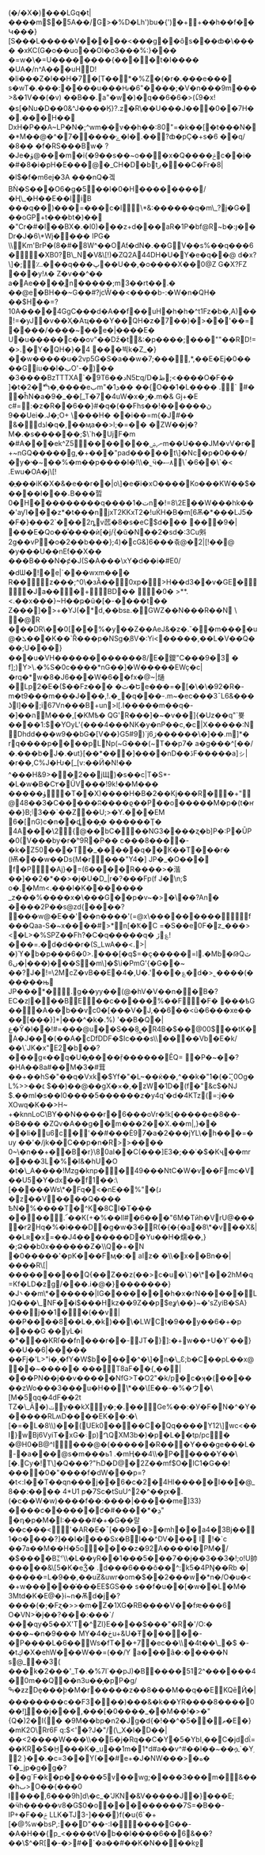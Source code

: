 (�/�X�)���LGq�t|����m$�5A��/G>�%D�Lh')bu�{')�++��h��f��Կ���}\[S���L�����V�����<���g��ȏs���ȸ�\\���� �xKC(G�o��uo��Ol�o3���%:}��� �=w�\\�=U��������{����t�I���� �UA�/n^A���uHD!�li���Z�l��H�7ׅ�\[T��\*�%Z�(�r�.���e���ѕ�wT�.���:����u���Ԋ�6"����;�V�n���9m���>&�1V��(�v) ��B��.a"�w�)�q��6�6�>(᪒9�x! �s\[�Nu�D��0&^J����Ӄ}?.z�R\\��U���J���0��7H��.���H�� DxH�P��A~LP�N�;^wm��v��h��:80"=�k��\[�t���N��\*M��@�^�ݺ�����7�l�.��?ȸ�pÇ�+s�6 ��q/�8�� �f�RS���Bw� ?�Je�ۈ@���m�i{�9��s��~o���x�Q����ݲc��i��#�8�i�pH�E���@�\_CH�D�btڔ���C�Fr�8|�l$�f�m6ej�3A ���nQ�겤BǸ�S���O6�g�5��l�0�H��������/�Ң\_�H��E��liB ���q��)���=���c�l�ِ\*&:������q�m\_?j�G���oGP+t���bt�)�� �"Cr�#�l��BX�.�l0)���z+d���aR�1P�bf@R~b�:յ��Dr�J�6\*Wj�ܲ��� IPG� \\Km'BrP�(8�#�8W^��OAƭ�dN�.��GV��s%��q���6��XB0?B\_N�V&\[!)�ZQ2A44DH�U�Y�e�q��@ d�x?\]�;؊���q���ڀ��U��,�o����X��0@Z G�X?FZ ���y!٨� Z�v��^�� a�Ae����ֲn�����;m3��rt��.� ��@e�BH��~G��#?jcŴ��<����b-:�W�n�QH� ��$H��=?10A����4GgC���d�A��f��uH�h�h�^t1Fz�b�,A)��!=�yJ�v��Ҳ�Aҵ���Y��QH�z�7��)�>��'��=����/����~��e�|����E� U�u�����❾c��ov"��ǅ�t&:�p����;���""��RD!=�>.�Y�QH�}�4 ���븩k�Z\_�}��w�����u�2vp5G�S�a��w�7;���,\*,��E�Ej�0����Giu��l�بO'-�)�� �3����BzTTTXA\`�9T6��دN5Էq/D�ظ;<����O�F�� \]�t�ר͋\*�2�,����eبm"�޻}�� ��ܕ1O��1�L���� .\` #� �ۨĥN�a�9�\_��\[\_T�7�4uW�x�ۯ�.m�& Gj+�E c#=:�z�R��6��}#�q�(��Fhs��!�����ڽ� ��9Uei�.J�;O+ \\���H� ��i��=m{�J#�� &�dܪl�q�,��ӎa��\>l;�=�� �ZW��j�?M�.�s������;$\`h�UjF�m �#A���ek^Z5�������ނ,ۺm��U���JM�vV�r�+~nGQ�����g,�+���"pad�����t\]�Nc�p�0���/�͹y�˒�~��%�m��p����l�!\\�˾ӵ�٨ސ\`�6��\`�< .Ewu�OA�j\[!�ֱ���iK�X�&�e��r��|o\]�e�҃i�xO����Ko���KW��$�����l���؞B���晢0�H���������q����1�تn�!=8\\2E��W���hk���'aƴI���z\*�t���njxT2KKxT2�!uЌH�B�m\[6Ѫ�\*���Ǉ5��F�}���2\`���2ȵv苉�8�s�eC$d��� 𕚠���9�|׫���E�Qo��ͣ����ѝ\[�j/ؒ{�ǔ�N��2�sd�:3Cu斞2g��vP�o�2��b���};4)�cG&\]6���츆@�2|\[!��@ �y���U��nEƭ��X�� ���B���N�ȼ�J(S�A���\\xY�d��i�#E0/�dѠ�!�e|\`���wxm��� R��z���;^0\\�зȀ��0xp�>H��d3��v�GE��Ja���+BD�� �0� >\*\*.<.��x���}~H��ҏ�ũ�\[�-����t�� Z���\]�>+�YJ(�\*d,��bsܧ.�GWZ��N���R��N \\ �@R ���DR\\��0\[��%�y��Z��AeJ&�z�.˘��m����u@�ܠ���K��\`Ȑ���p�NSg�ֻ8V�:Yi<�����,��L�V��Q���;U���}���u�VH������������8/E�鑁"C���9�3 � f\];)Y>\\.�%S�0c����\*nG��\]�W�����EWç�c|�rq�\*w�8�J6���W�6��fx�@~|熥�Lp2�E�($��Fz��� �ٿ�Եe���=�\[�\\�\\�92�R�-m�t9���m���J���,!.�˽�q���-.m~�ec���3¯L6&���ʖl\]��;i67Vn���B+un>l\[.I�����m��q�-�\]��הM���,\[�KMѣ� QG'R���\]�~�ν��\]{�Uz��q"\`뿆����1:$�YOyL'{���4���NK�y�nP��c,�c|X�����:NDhdd���w9��bG�\[V��}G5#9)\`jژ6������\\�\]��.m\]\*� rq����p����pLNp(~G���(~T��p7� a�g���^\[��/�.���b�J�.�ut}\[��\*���\]����nD��ڐF�����a\]ㇱ|�r��,C%J�Ƕ�\[\_\[v:��Ӥ�N!�� ^���H&9>��2��jЩ)�s��c|T�S\*-�L�w�B�C٢�ǗV���!9k!��M��� �����ۈ�T��X)����H�B�2��Kj���R��+"@48��3�C�����ʭ����ϱ��P��o�����M�p�(t�ҥ��}B;ٲ3��\`��Z��U;>�Y.���EM 6�\[nG)c�n��ȡ��̨� ������Ţ� 4A���\\2{@��bC���NG3����ʐ�b\]P�:P�ŪP�0(V���by�r�ʰ9R�P�� c���8����-�k�Z50���T�\_�����q��K��T���r� (Ѭ���w��Ds{M�r���"Y4�\] JP�\_�O��� f�P�Aj}�=(6����R����>�湝��\]��2�\*��>�j�U�D\_|r�?���Fp(f J�\\n;$ o�.�Mm<.���l�K������� \_z���%����x�\\���G��p�v~�>�\\��?An� ����2P��s@zd{����? ���w@�E��'��n����'(=@x\\���������f���Qaa-S�~x����#>\*n\[�Ҟ�C =�S��e0F�z\_���><�L>�%SPZ��Fh?�C�q�����q� ڒ؏!���=.�d�d��r�(S\_LwA��<.>|�)ϓ�b�p���6�0>.���\[�q$=�ܾc�����=l.�Mb�ԹQث�(���|�ں6��S�m\]�$\\i�PmG'{�G��~ ��?J�!=\\2McZ�vB��E�4�,U�.'���؏�d�>˾����(������њ JP���\*�.g��yy��(@�hV�V��n��B�?EC�zļ���BE��c�����֣%��F�F� ���ѣG ���A��b��vc0�\[���V�J,��6��<ũ�6���xe����\[���}\]\*|���^�k�.%) '��B�Q�|ع�Ŷ�l��!#=���@u��S��8͢,�R4B�$��@00$��tK�A�J���(��A�cDfDDF�$Ic���ѕ\\����Vb�E�k/��\`JK�x"E2�b��?���g«��q�U�̡����ṛ̌������ÊQ= �P�~��?�HA��8a#��M�3�#茸��+��hS�"��q�Vxk�$Yf�"�L~��ќ��,^��k�"1�(�⢍0Og�L%>>��׆ $��)��@��gX�×�,�zW�1D�(f�"&c$�Ǌ $.��ml�s��I0����5������z�y4q'�d�4KTz(=:j�� XOwq�K��>H~ +�knnLoC\\BY��N����r�6���oVr�!k\[�����e�8��-�B��� �ZQv�A��g��m���2��X.��m|,}�� ��li�u6c�ՙ��#���È97�a�2���jYL\\�h���=�uy ��'�/jk��C��p�n�R>>���� 0~\\�n��+��B�r}\\80aI��C(���\]E3�;��˓�$�Kҷ��mr����3L�%�l&�hU�O �t�\_A����!Mzg�knp��49���NtC�W�vَ��Fmc�V��U5�Y�dx��f1��:\[�����Ws\*�Fq�<�nE��΃%"�(ɹ �z��V����Q���� ҌN�%����T�^K�8Cl�T��� ����.՜��K(+�%��ll#�6���"6M�Tйh�VrU@����rƻHq�%�i���D�g�w�3�R(�{�{�a�8\*�v��X&|��Lʀ�x=��J4�������D�Yu��H�燸��,}�;Ձ��b0x������Z�\\Q�+�N �0�����'�pK���Fӎ�:� aIz� �\\�x��Bn��|����R\[|���������Q{��Z��z(��>c�u�\`)�\*��2hM�q=Kf�LD�zg­/���.i�@�}�������}�J܌��m\*������|IG�������h�x�rN�����L)Q���\_NF��i$���Hkz��9Z��p$eỿ\\��}~�'sZyiB�SA}���j��1޺��(��v⇖|��P����8��L�,�k)��\\�LWCt�9��y��6�+�p ����G ��yL�i �\*���KRſ��fn���r��-JT�}\]:�+w��+U�Y\`��}��U��6|����� ��Fj�'L>"i�,�fY�W$b����^�\]�n�\_Ɛ;b�C��pL��x@ ��~����� ���T8aF��{,��|���PN��j��v�����NfG>T�O2"�k/p�c�ʞ�(������zWo���3���u�H��\*��\[E��-�%�ウ�\[M�5qq�4dF��2t TZ�\_Ӓ�)ݖy��kXy�;�.��Ge%��:�У�F�N�^�Y������RLʍD����EK��:�\[�=�L�8\\)��(UEk0����C�Qq����Y12\]wc<��I}wBj6VyiT�xG�܈p)ՂQXM3b�)�p�L��tp/pc� �@H0�B@^I���@�(������R���Y���ge���L�-�a���@s�m���ь1 .�mӉ��4\\�P�����Y��\[�.Cy�!T\]�Q���?"ҺD�D@�2Z��mf$O�lC1�G��!����0�"����f�dW���p=?�t<:I��T��qn���j��6�c�2�4HI�����I���@\_8��:���� 4\*U1 p�7Sc�tSuU^2�^��ԗ�.(�c��W�w)����f��:����|�����me\]33}����c������ƈ�#����\*�ܯ" �դ�p�M�I:����#�+�G��랄��c���<𚁠'�AR�E�ˉ\[��9��>�mh��a4�3Bј��1�o����?\]��І�l���Sx�BI��^DV��� l !�\`c ��7a��M��H�5o᏶����z�92A����l�PM�/�$����B㍄\\�L��yR��1���5���7��j��3��3�!;o!U帥�����&\[5�K�eǮ� .d���6���ŏ��^:k5�4PŊ��Rb �|�����=L�9��,��uƵ&uwr�om�$��2���w�\*n�/O�u�<�+w������֬���EE$GS�� s��f�u��\[�w��L�M� 3Mtd�K�E@�}i~n�Ѫd�j�?����(�;�Fɀ�>>�m�Z�1XG�RB����V��fԙ���6 O�VN>ۚ�j��?���:���\`/���qy�5��X'T�^Zl}E����$���"�R�'/O:� ���~�n�9��� MY�4�ڂu+&U�Ŧ�����-�P����L�6��Ws�fT��+7�ec��\\�4t��\_�$ �-�tڮ�X�ehW���W��=(��/Y a���ȃ�:�����N s@\_��3( ���k�2���'\_T�.�%7l\`��pJ)�B����512^������4�0m��Q��n3u��͎�pP�g/ߒ�ƶzDȩ���ϸ�M�r�����z��8���M��q��EKQēҊ�|��������c��F3���)���&�k��YR����8����0��!\]̱��j���,���\[�0����\_��M��!�>�"{Q�)2�I{�ً� �9M��bp�n2�Jg�d{�!��^�5��ތ�E�}�mK2O\\Rr6F q:$<'�?J�"/(\_X�l�D��|��<2����W���\\��Ƃ�j�Rq��C�Y�5�YbI,��C�jddΐ=��KR�$�H̼���K�\_u��1m�1\*d#a��v^#��l��~��ሷ\`�Yۭ2 }��.�c=3��Y(��#e+�J�NW���>�ە� T�\_jp�g�g�?��g\`F�k�p�����5v��wg;����3���m�&���hٮ>O��{���0 I���,6���9h\]d\\�c\_�'JKN�&V�����J�}���E; �ӵh�����v8�G$0�o���������7S=�B��-IP+�F��ݗ LLK�TJ3-\]���҆}f(�u{6\`�+\[�@%w�bsP,:��D"��-:I�����G��-�A�H��{p\_<����tV�b��l����6��6&��?��\\$^�R\[�-�>#�\`�a��#��K�N����kջ